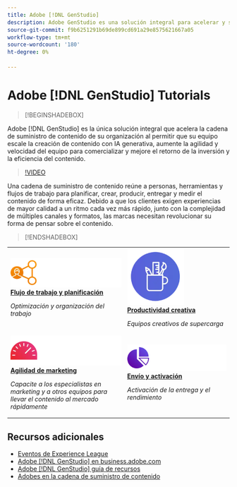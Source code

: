 ```yaml
---
title: Adobe [!DNL GenStudio]
description: Adobe GenStudio es una solución integral para acelerar y simplificar su cadena de suministro de contenido con IA generativa y automatización inteligente.
source-git-commit: f9b6251291b69de899cd691a29e8575621667a05
workflow-type: tm+mt
source-wordcount: '180'
ht-degree: 0%

---
```



# Adobe [!DNL GenStudio] Tutorials

<!-- 
![Adobe GenStudio](/help/assets/adobe-genstudio-main.webp) 
-->

>[!BEGINSHADEBOX]

Adobe [!DNL GenStudio] es la única solución integral que acelera la cadena de suministro de contenido de su organización al permitir que su equipo escale la creación de contenido con IA generativa, aumente la agilidad y velocidad del equipo para comercializar y mejore el retorno de la inversión y la eficiencia del contenido.

>[!VIDEO](https://video.tv.adobe.com/v/3424114?quality=12&learn=on)

Una cadena de suministro de contenido reúne a personas, herramientas y flujos de trabajo para planificar, crear, producir, entregar y medir el contenido de forma eficaz. Debido a que los clientes exigen experiencias de mayor calidad a un ritmo cada vez más rápido, junto con la complejidad de múltiples canales y formatos, las marcas necesitan revolucionar su forma de pensar sobre el contenido.

>[!ENDSHADEBOX]

<table>
    <tr style="border: 0;">
      <td>
        <a href="https://experienceleague.adobe.com/docs/genstudio-learn/tutorials/workflow-and-planning.html">
        <img alt="Flujo de trabajo y planificación" src="./../assets/planning-workflow.webp">
        </a>
        <div>
        <a href="https://experienceleague.adobe.com/docs/genstudio-learn/tutorials/workflow-and-planning.html">
        <strong>Flujo de trabajo y planificación</strong>
        </a>
        </div>
        <p>
        <em>Optimización y organización del trabajo</em>
        <p>
      </td>
      <td>
        <a href="https://experienceleague.adobe.com/docs/genstudio-learn/tutorials/creative-productivity.html">
        <img alt="Productividad creativa" src="./../assets/creative-productivity.png">
        </a>
        <div>
        <a href="https://experienceleague.adobe.com/docs/genstudio-learn/tutorials/creative-productivity.html">
        <strong>Productividad creativa</strong>
        </a>
        </div>
        <p>
        <em>Equipos creativos de supercarga</em>
        <p>
      </td>
    </tr>
    <tr style="border: 0;">
      <td>
        <a href="https://experienceleague.adobe.com/docs/genstudio-learn/tutorials/marketing-agility.html">
        <img alt="Agilidad de marketing" src="./../assets/marketing-agility.webp">
        </a>
        <div>
        <a href="https://experienceleague.adobe.com/docs/genstudio-learn/tutorials/marketing-agility.html">
        <strong>Agilidad de marketing</strong>
        </a>
        </div>
        <p>
        <em>Capacite a los especialistas en marketing y a otros equipos para llevar el contenido al mercado rápidamente</em>
        <p>
      </td>
      <td>
        <a href="https://experienceleague.adobe.com/docs/genstudio-learn/tutorials/delivery-and-activation.html">
        <img alt="Envío y activación" src="./../assets/content-activation-analytics.webp">
        </a>
        <div>
        <a href="https://experienceleague.adobe.com/docs/genstudio-learn/tutorials/delivery-and-activation.html">
        <strong>Envío y activación</strong>
        </a>
        </div>
        <p>
        <em>Activación de la entrega y el rendimiento</em>
        <p>
      </td>
    </tr>
</table>


## Recursos adicionales

* [Eventos de Experience League](https://experienceleague.adobe.com/events/)
* [Adobe [!DNL GenStudio] en business.adobe.com](https://business.adobe.com/solutions/adobe-genstudio.html)
* [Adobe [!DNL GenStudio] guía de recursos](https://business.adobe.com/resources/sdk/getting-started-with-adobe-genstudio.html)
* [Adobes en la cadena de suministro de contenido](https://business.adobe.com/resources/webinars/adobe-on-the-content-supply-chain.html)
